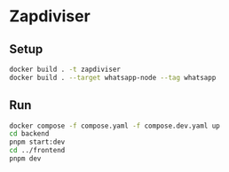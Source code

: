 # Zapdiviser

## Setup

```bash
docker build . -t zapdiviser
docker build . --target whatsapp-node --tag whatsapp
```

## Run

```bash
docker compose -f compose.yaml -f compose.dev.yaml up
cd backend
pnpm start:dev
cd ../frontend
pnpm dev
```
